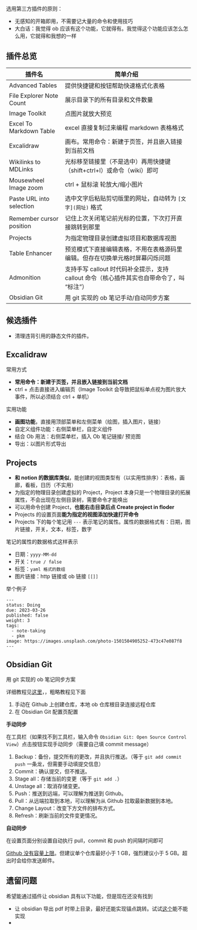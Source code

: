 
选用第三方插件的原则：

- 无感知的开箱即用，不需要记大量的命令和使用技巧
- 大白话：我觉得 ob 应该有这个功能，它就得有。我觉得这个功能应该怎么怎么用，它就得和我想的一样


## 插件总览

| 插件名                   | 简单介绍                                                               |
| ------------------------ | ---------------------------------------------------------------------- |
|Advanced Tables|提供快捷键和按钮帮助快速格式化表格|
|File Explorer Note Count |展示目录下的所有目录和文件数量 |
|Image Toolkit |点图片就放大预览 |
| Excel To Markdown Table  |excel 直接复制过来编程 markdown 表格格式 |
| Excalidraw               |画布。常用命令：新建于页签，并且嵌入链接到当前文档|
|Wikilinks to MDLinks|光标移至链接里（不是选中）再用快捷键（shift+ctrl+l）或命令（wiki）即可 |
|Mousewheel Image zoom|ctrl + 鼠标滚 轮放大/缩小图片 |
|Paste URL into selection|选中文字后粘贴剪切版里的网址，自动转为 `[文字](网址)` 格式 |
|Remember cursor position |记住上次关闭笔记前光标的位置，下次打开直接跳转到那里 |
|Projects|为指定物理目录创建虚拟项目和数据库视图|
|Table Enhancer |预览模式下直接编辑表格，不用在表格源码里编辑。但存在切换单元格时屏幕闪烁问题 |
|Admonition|支持手写 callout 时代码补全提示，支持 callout 命令（核心插件其实也自带命令了，叫 “标注”）|
|Obsidian Git|用 git 实现的 ob 笔记手动/自动同步方案|

## 候选插件

- 清理违背引用的静态文件的插件。

## Excalidraw

常用方式

- **常用命令：新建于页签，并且嵌入链接到当前文档**
- ctrl + 点击直接进入编辑页（Image Toolkit 会导致把鼠标单点视为图片放大事件，所以必须结合 ctrl + 单机）

实用功能

- **画图功能**，直接用顶部菜单和左侧菜单（绘图，插入图片，链接）
- 自定义组件功能：右侧菜单栏，自定义组件
- 结合 Ob 用法：右侧菜单栏，插入 Ob 笔记链接/ 预览图
- 导出：以图片形式导出


## Projects

- **和 notion 的数据库类似**，能创建的视图类型有（以实用性排序）：表格，画廊，看板，日历（不实用）
- 为指定的物理目录创建虚拟的 Project，Project 本身只是一个物理目录的拓展属性，不会出现在左侧目录树，需要命令才能唤出
- 可以用命令创建 Project，**也能右击目录后点 Create project in floder**
- Projects 的设置页面**能为指定的视图添加快速打开命令**
- Projects 下的每个笔记用 `---` 表示笔记的属性。属性的数据格式有：日期，图片链接，开关，文本，标签，数字

笔记的属性的数据格式这样表示

- 日期：`yyyy-MM-dd`
- 开关：`true / false`
- 标签：`yaml 格式的数组`
- 图片链接：http 链接或 ob 链接 `[[]]`

举个例子

```
---
status: Doing
due: 2023-03-26
published: false
weight: 3
tags:
  - note-taking
  - pkm
image: https://images.unsplash.com/photo-1501504905252-473c47e087f8
---
```


## Obsidian Git

用 git 实现的 ob 笔记同步方案

详细教程见[这里](https://utgd.net/article/9642)，，粗略教程见下面

1. 手动在 Github 上创建仓库，本地  ob 仓库根目录连接远程仓库
2. 在 Obsidian Git 配置页配置

**手动同步**

在工具栏（如果找不到工具栏，输入命令 `Obsidian Git: Open Source Control View`）点击按钮实现手动同步（需要自己填 commit message）

1.  Backup：备份，提交所有的更改，并且执行推送。（等于 `git add commit push` 一条龙，但需要手动填提交信息）
2.  Commit：确认提交，但不推送。
3.  Stage all：存储当前的变更（等于 `git add .`）
4.  Unstage all：取消存储变更。
5.  Push：推送到远端，可以理解为推送到 Github。
6.  Pull：从远端拉取到本地，可以理解为从 Github 拉取最新数据到本地。
7.  Change Layout：改变下方文件的排布方式。
8.  Refresh：刷新当前的文件变更情况。

**自动同步**

在设置页面分别设置自动执行 pull，commit 和 push 的间隔时间即可


[Github 没有容量上限](https://docs.github.com/en/repositories/working-with-files/managing-large-files/about-large-files-on-github)。但建议单个仓库最好小于 1 GB，强烈建议小于 5 GB。超出时会给你发送邮件。


## 遗留问题

希望能通过插件让 obsidian 具有以下功能，但是现在还没有找到

- 让 obsidian 导出 pdf 时带上目录，最好还能实现锚点跳转。试试[这个](https://forum-zh.obsidian.md/t/topic/8408)能不能实现
- 